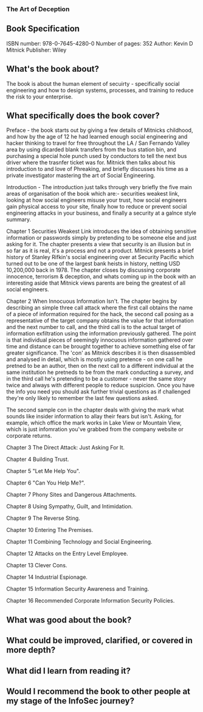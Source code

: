 ### The Art of Deception

## Book Specification
ISBN number: 978-0-7645-4280-0
Number of pages: 352
Author: Kevin D Mitnick
Publisher: Wiley


## What's the book about?
The book is about the human element of secuirty - specifically social engineering and how to design systems, processes, and training to reduce the risk to your enterprise.


## What specifically does the book cover?
Preface - the book starts out by giving a few details of Mitnicks childhood, and how by the age of 12 he had learned enough social engineering and hacker thinking to travel for free throughout the LA / San Fernando Valley area by using dicarded blank transfers from the bus station bin, and purchasing a special hole punch used by conductors to tell the next bus driver where the trasnfer ticket was for. Mitnick then talks about his introduction to and love of Phreaking, and briefly discusses his time as a private investigator mastering the art of Social Engineering.

Introduction - The introduction just talks through very briefly the five main areas of organisation of the book which are:- securities weakest link, looking at how social engineers misuse your trust, how social engineers gain physical access to your site, finally how to reduce or prevent social engineering attacks in your business, and finally a security at a galnce style summary.

Chapter 1 Securities Weakest Link introduces the idea of obtaining sensitive information or passwords simply by pretending to be someone else and just asking for it. The chapter presents a view that security is an illusion but in so far as it is real, it's a process and not a product. Mitnick presents a brief history of Stanley Rifkin's social engineering over at Security Pacific which turned out to be one of the largest bank heists in history, netting USD 10,200,000 back in 1978. The chapter closes by discussing corporate innocence, terrorism & deception, and whats coming up in the book with an interesting aside that Mitnick views parents are being the greatest of all social engineers.

Chapter 2 When Innocuous Information Isn't. The chapter begins by describing an simple three call attack where the first call obtains the name of a piece of information required for the hack, the second call posing as a representative of the target company obtains the value for that information and the next number to call, and the third call is to the actual target of information exfiltration using the information previously gathered. The point is that individual pieces of seemingly innocuous information gathered over time and distance can be brought together to achieve something else of far greater significance. The 'con' as Mitnick describes it is then disassembled and analysed in detail, which is mostly using pretence - on one call he pretned to be an author, then on the next call to a different individual at the same institution he pretneds to be from the mark conducting a survey, and in the third call he's pretending to be a customer - never the same story twice and always with different people to reduce suspicion. Once you have the info you need you should ask further trivial questions as if challenged they're only likely to remember the last few questions asked.

The second sample con in the chapter deals with giving the mark what sounds like insider information to allay their fears but isn't. Asking, for example, which office the mark works in Lake View or Mountain View, which is just infomration you've grabbed from the company website or corporate returns.

Chapter 3 The Direct Attack: Just Asking For It.

Chapter 4 Building Trust.

Chapter 5 "Let Me Help You".

Chapter 6 "Can You Help Me?".

Chapter 7 Phony Sites and Dangerous Attachments.

Chapter 8 Using Sympathy, Guilt, and Intimidation.

Chapter 9 The Reverse Sting.

Chapter 10 Entering The Premises.

Chapter 11 Combining Technology and Social Engineering.

Chapter 12 Attacks on the Entry Level Employee.

Chapter 13 Clever Cons.

Chapter 14 Industrial Espionage.

Chapter 15 Information Security Awareness and Training.

Chapter 16 Recommended Corporate Information Security Policies.

## What was good about the book?


## What could be improved, clarified, or covered in more depth?


## What did I learn from reading it?


## Would I recommend the book to other people at my stage of the InfoSec journey?

